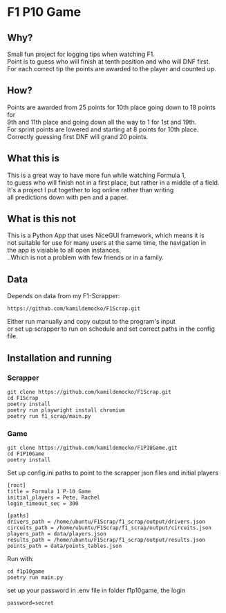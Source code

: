 # F1 P10 Game

## Why?
Small fun project for logging tips when watching F1.  
Point is to guess who will finish at tenth position and who will DNF first.  
For each correct tip the points are awarded to the player and counted up.

## How?
Points are awarded from 25 points for 10th place going down to 18 points for  
9th and 11th place and going down all the way to 1 for 1st and 19th.  
For sprint points are lowered and starting at 8 points for 10th place.  
Correctly guessing first DNF will grand 20 points.

## What this is
This is a great way to have more fun while watching Formula 1,  
to guess who will finish not in a first place, but rather in a middle of a field.
It's a project I put together to log online rather than writing  
all predictions down with pen and a paper. 

## What is this not
This is a Python App that uses NiceGUI framework, which means it is  
not suitable for use for many users at the same time, the navigation in  
the app is visiable to all open instances.  
..Which is not a problem with few friends or in a family. 

## Data
Depends on data from my F1-Scrapper: 
```text
https://github.com/kamildemocko/F1Scrap.git
```
Either run manually and copy output to the program's input  
or set up scrapper to run on schedule and set correct paths in the config file.

## Installation and running
### Scrapper
```commandline
git clone https://github.com/kamildemocko/F1Scrap.git
cd F1Scrap
poetry install
poetry run playwright install chromium
poetry run f1_scrap/main.py
```

### Game

```commandline
git clone https://github.com/kamildemocko/F1P10Game.git
cd F1P10Game
poetry install
```

Set up config.ini paths to point to the scrapper json files and initial players
```text
[root]
title = Formula 1 P-10 Game
initial_players = Pete, Rachel
login_timeout_sec = 300

[paths]
drivers_path = /home/ubuntu/F1Scrap/f1_scrap/output/drivers.json
circuits_path = /home/ubuntu/F1Scrap/f1_scrap/output/circuits.json
players_path = data/players.json
results_path = /home/ubuntu/F1Scrap/f1_scrap/output/results.json
points_path = data/points_tables.json
```

Run with:
```commandline
cd f1p10game
poetry run main.py
```

set up your password in .env file in folder f1p10game, the login
```text
password=secret
```